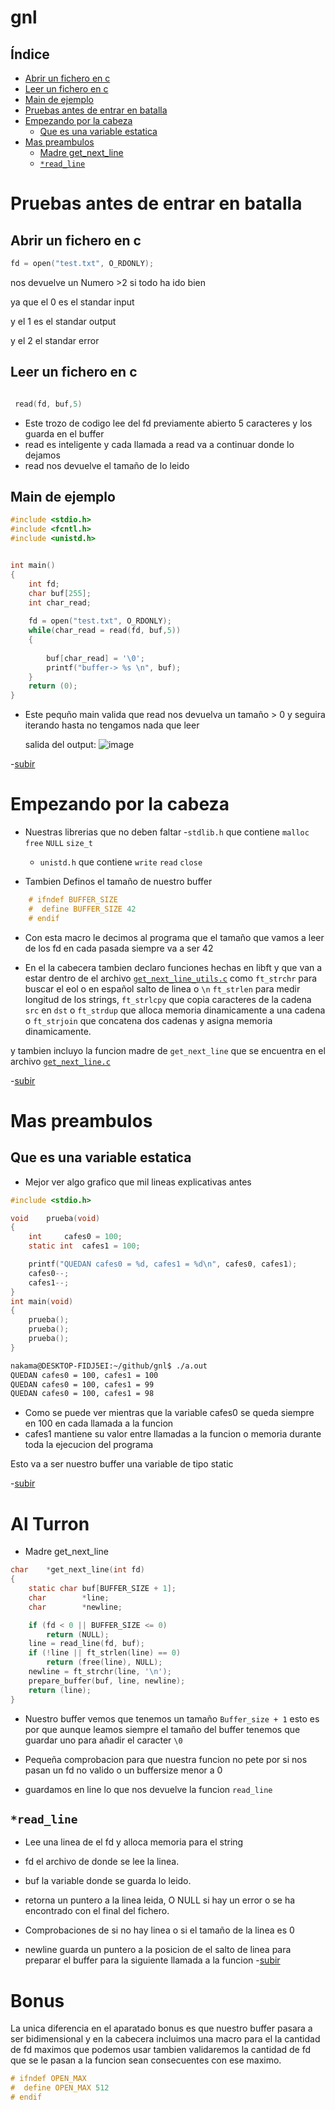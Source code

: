 # gnl

## Índice

- [Abrir un fichero en c](#abrir-un-fichero-en-c)
- [Leer un fichero en c](#leer-un-fichero-en-c)
- [Main de ejemplo](#main-de-ejemplo)
- [Pruebas antes de entrar en batalla](#pruebas-antes-de-entrar-en-batalla)
- [Empezando por la cabeza](#empezando-por-la-cabeza)
	- [Que es una variable estatica](#que-es-una-variable-estatica)
- [Mas preambulos](#mas-preambulos)
	- [Madre get_next_line](#madre-get_next_line)
	- [`*read_line`](#read_line)


# Pruebas antes de entrar en batalla 

## Abrir un fichero en c 

```c
fd = open("test.txt", O_RDONLY);
```
nos devuelve un Numero >2 si todo ha ido bien 

ya que el 0 es el standar input

y el 1 es el standar output

y el 2 el standar error

## Leer un fichero en c 

```c

 read(fd, buf,5)
```
- Este trozo de codigo lee del fd previamente abierto 5 caracteres y los guarda en el buffer
- read es inteligente y cada llamada a read va a continuar donde lo dejamos 
- read nos devuelve el tamaño de lo leido

## Main de ejemplo

```c
#include <stdio.h>
#include <fcntl.h>
#include <unistd.h>


int main()
{
	int fd;
	char buf[255];
	int char_read;
	
	fd = open("test.txt", O_RDONLY);
	while(char_read = read(fd, buf,5))
	{
		
		buf[char_read] = '\0';
		printf("buffer-> %s \n", buf);
	}
	return (0);
}
```
- Este pequño main valida que read nos devuelva un tamaño > 0  y seguira iterando hasta no tengamos nada que leer

  salida del output:
  ![image](https://github.com/nakamavg/gnl/assets/7202262/2756bdb1-072a-43c1-9393-a0a764d2632d)

-[subir](#gnl)
# Empezando por la cabeza 

- Nuestras librerias que no deben faltar
	-`stdlib.h` que contiene `malloc` `free` `NULL` `size_t` 
	- `unistd.h` que contiene `write` `read` `close`

- Tambien Definos el tamaño de nuestro buffer 

```c
	# ifndef BUFFER_SIZE
	#  define BUFFER_SIZE 42
	# endif
```
- Con esta macro le decimos al programa que el tamaño que vamos a leer de los fd en cada pasada siempre va a ser 42

- En el la cabecera tambien declaro funciones hechas en libft y que van a estar dentro de el archivo [`get_next_line_utils.c`](get_next_line_utils.c) como `ft_strchr` para buscar el eol o en español salto de linea o `\n` `ft_strlen` para medir longitud de los strings, `ft_strlcpy` que copia caracteres de la cadena `src` en `dst` o `ft_strdup` que alloca memoria dinamicamente a una cadena o `ft_strjoin` que concatena dos cadenas y asigna memoria dinamicamente.

y tambien incluyo la funcion madre de `get_next_line` que se encuentra en el archivo [`get_next_line.c`](get_next_line.c)

-[subir](#gnl)
# Mas preambulos 
## Que es una variable estatica

- Mejor ver algo grafico que mil lineas explicativas antes
```c
#include <stdio.h>

void	prueba(void)
{
	int		cafes0 = 100;
	static int	cafes1 = 100;

	printf("QUEDAN cafes0 = %d, cafes1 = %d\n", cafes0, cafes1);
	cafes0--;
	cafes1--;
}
int main(void)
{
	prueba();
	prueba();
	prueba();
}
```
``` bash
nakama@DESKTOP-FIDJ5EI:~/github/gnl$ ./a.out 
QUEDAN cafes0 = 100, cafes1 = 100
QUEDAN cafes0 = 100, cafes1 = 99
QUEDAN cafes0 = 100, cafes1 = 98
```
- Como se puede ver mientras que la variable cafes0 se queda siempre en 100 en cada llamada a la funcion 
- cafes1 mantiene su valor entre llamadas a la funcion o memoria durante toda la ejecucion del programa

Esto va a ser nuestro buffer una variable de tipo static 

-[subir](#gnl)
# Al Turron 

- Madre get_next_line

```c
char	*get_next_line(int fd)
{
	static char	buf[BUFFER_SIZE + 1];
	char		*line;
	char		*newline;

	if (fd < 0 || BUFFER_SIZE <= 0)
		return (NULL);
	line = read_line(fd, buf);
	if (!line || ft_strlen(line) == 0)
		return (free(line), NULL);
	newline = ft_strchr(line, '\n');
	prepare_buffer(buf, line, newline);
	return (line);
}
```
- Nuestro buffer vemos que tenemos un tamaño `Buffer_size + 1`
esto es por que aunque leamos siempre el tamaño del buffer tenemos que guardar uno para añadir el caracter `\0`

- Pequeña comprobacion para que nuestra funcion no pete por si nos pasan un fd no valido o un buffersize menor a 0

- guardamos en line lo que nos devuelve la funcion `read_line` 

## `*read_line`

 - Lee una linea de el fd y alloca memoria para el string 
 - fd el archivo de donde se lee la linea.
 - buf la variable donde se guarda lo leido.
 - retorna un puntero a la linea leida, O NULL si hay un error o se ha encontrado con el final del fichero.

- Comprobaciones de si no hay linea o si el tamaño de la linea es 0 

- newline guarda un puntero a la posicion de el salto de linea para preparar el buffer para la siguiente llamada a la funcion
-[subir](#gnl)

# Bonus

La unica diferencia en el aparatado bonus es que nuestro buffer pasara a ser bidimensional  y en la cabecera incluimos una macro para el la cantidad de fd maximos que podemos usar tambien validaremos la cantidad de fd que se le pasan a la funcion sean consecuentes con ese maximo.

```c 
# ifndef OPEN_MAX
#  define OPEN_MAX 512
# endif
```




